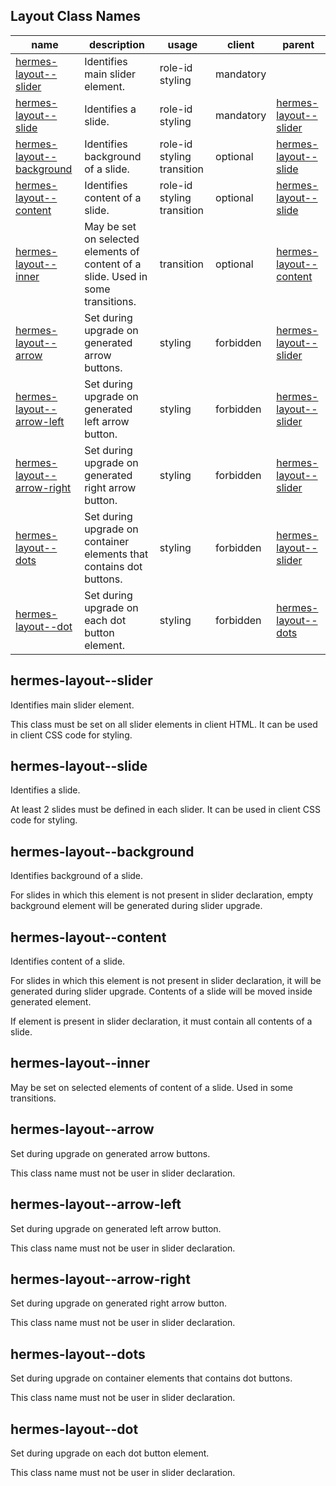 

<!-- Start src/node/_layout.js -->

## Layout Class Names

name | description | usage | client | parent
---- | ----------- | ----- | ------ | ------
[hermes-layout--slider](#hermes-layout--slider) | Identifies main slider element. | role-id styling | mandatory | 
[hermes-layout--slide](#hermes-layout--slide) | Identifies a slide. | role-id styling | mandatory | [hermes-layout--slider](#hermes-layout--slider)
[hermes-layout--background](#hermes-layout--background) | Identifies background of a slide. | role-id styling transition | optional | [hermes-layout--slide](#hermes-layout--slide)
[hermes-layout--content](#hermes-layout--content) | Identifies content of a slide. | role-id styling transition | optional | [hermes-layout--slide](#hermes-layout--slide)
[hermes-layout--inner](#hermes-layout--inner) | May be set on selected elements of content of a slide. Used in some transitions. | transition | optional | [hermes-layout--content](#hermes-layout--content)
[hermes-layout--arrow](#hermes-layout--arrow) | Set during upgrade on generated arrow buttons. | styling | forbidden | [hermes-layout--slider](#hermes-layout--slider)
[hermes-layout--arrow-left](#hermes-layout--arrow-left) | Set during upgrade on generated left arrow button. | styling | forbidden | [hermes-layout--slider](#hermes-layout--slider)
[hermes-layout--arrow-right](#hermes-layout--arrow-right) | Set during upgrade on generated right arrow button. | styling | forbidden | [hermes-layout--slider](#hermes-layout--slider)
[hermes-layout--dots](#hermes-layout--dots) | Set during upgrade on container elements that contains dot buttons. | styling | forbidden | [hermes-layout--slider](#hermes-layout--slider)
[hermes-layout--dot](#hermes-layout--dot) | Set during upgrade on each dot button element. | styling | forbidden | [hermes-layout--dots](#hermes-layout--dots)

## hermes-layout--slider

Identifies main slider element.

This class must be set on all slider elements in client HTML.
It can be used in client CSS code for styling.

## hermes-layout--slide

Identifies a slide.

At least 2 slides must be defined in each slider.
It can be used in client CSS code for styling.

## hermes-layout--background

Identifies background of a slide.

For slides in which this element is not present in slider declaration, empty background element
will be generated during slider upgrade.

## hermes-layout--content

Identifies content of a slide.

For slides in which this element is not present in slider declaration, it will be generated
during slider upgrade. Contents of a slide will be moved inside generated element.

If element is present in slider declaration, it must contain all contents of a slide.

## hermes-layout--inner

May be set on selected elements of content of a slide. Used in some transitions.

## hermes-layout--arrow

Set during upgrade on generated arrow buttons.

This class name must not be user in slider declaration.

## hermes-layout--arrow-left

Set during upgrade on generated left arrow button.

This class name must not be user in slider declaration.

## hermes-layout--arrow-right

Set during upgrade on generated right arrow button.

This class name must not be user in slider declaration.

## hermes-layout--dots

Set during upgrade on container elements that contains dot buttons.

This class name must not be user in slider declaration.

## hermes-layout--dot

Set during upgrade on each dot button element.

This class name must not be user in slider declaration.

<!-- End src/node/_layout.js -->

